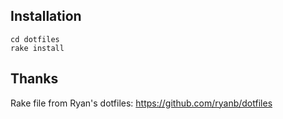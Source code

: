 ## Installation

    cd dotfiles
    rake install

## Thanks
Rake file from Ryan's dotfiles: <https://github.com/ryanb/dotfiles>